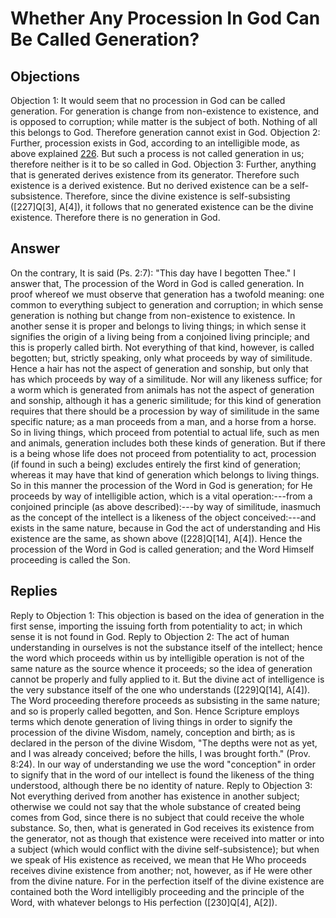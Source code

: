 # Whether Any Procession In God Can Be Called Generation?
## Objections
Objection 1: It would seem that no procession in God can be called generation. For generation is change from non-existence to existence, and is opposed to corruption; while matter is the subject of both. Nothing of all this belongs to God. Therefore generation cannot exist in God.
Objection 2: Further, procession exists in God, according to an intelligible mode, as above explained [226](A[1]). But such a process is not called generation in us; therefore neither is it to be so called in God.
Objection 3: Further, anything that is generated derives existence from its generator. Therefore such existence is a derived existence. But no derived existence can be a self-subsistence. Therefore, since the divine existence is self-subsisting ([227]Q[3], A[4]), it follows that no generated existence can be the divine existence. Therefore there is no generation in God.
## Answer
On the contrary, It is said (Ps. 2:7): "This day have I begotten Thee."
I answer that, The procession of the Word in God is called generation. In proof whereof we must observe that generation has a twofold meaning: one common to everything subject to generation and corruption; in which sense generation is nothing but change from non-existence to existence. In another sense it is proper and belongs to living things; in which sense it signifies the origin of a living being from a conjoined living principle; and this is properly called birth. Not everything of that kind, however, is called begotten; but, strictly speaking, only what proceeds by way of similitude. Hence a hair has not the aspect of generation and sonship, but only that has which proceeds by way of a similitude. Nor will any likeness suffice; for a worm which is generated from animals has not the aspect of generation and sonship, although it has a generic similitude; for this kind of generation requires that there should be a procession by way of similitude in the same specific nature; as a man proceeds from a man, and a horse from a horse. So in living things, which proceed from potential to actual life, such as men and animals, generation includes both these kinds of generation. But if there is a being whose life does not proceed from potentiality to act, procession (if found in such a being) excludes entirely the first kind of generation; whereas it may have that kind of generation which belongs to living things. So in this manner the procession of the Word in God is generation; for He proceeds by way of intelligible action, which is a vital operation:---from a conjoined principle (as above described):---by way of similitude, inasmuch as the concept of the intellect is a likeness of the object conceived:---and exists in the same nature, because in God the act of understanding and His existence are the same, as shown above ([228]Q[14], A[4]). Hence the procession of the Word in God is called generation; and the Word Himself proceeding is called the Son.
## Replies
Reply to Objection 1: This objection is based on the idea of generation in the first sense, importing the issuing forth from potentiality to act; in which sense it is not found in God.
Reply to Objection 2: The act of human understanding in ourselves is not the substance itself of the intellect; hence the word which proceeds within us by intelligible operation is not of the same nature as the source whence it proceeds; so the idea of generation cannot be properly and fully applied to it. But the divine act of intelligence is the very substance itself of the one who understands ([229]Q[14], A[4]). The Word proceeding therefore proceeds as subsisting in the same nature; and so is properly called begotten, and Son. Hence Scripture employs terms which denote generation of living things in order to signify the procession of the divine Wisdom, namely, conception and birth; as is declared in the person of the divine Wisdom, "The depths were not as yet, and I was already conceived; before the hills, I was brought forth." (Prov. 8:24). In our way of understanding we use the word "conception" in order to signify that in the word of our intellect is found the likeness of the thing understood, although there be no identity of nature.
Reply to Objection 3: Not everything derived from another has existence in another subject; otherwise we could not say that the whole substance of created being comes from God, since there is no subject that could receive the whole substance. So, then, what is generated in God receives its existence from the generator, not as though that existence were received into matter or into a subject (which would conflict with the divine self-subsistence); but when we speak of His existence as received, we mean that He Who proceeds receives divine existence from another; not, however, as if He were other from the divine nature. For in the perfection itself of the divine existence are contained both the Word intelligibly proceeding and the principle of the Word, with whatever belongs to His perfection ([230]Q[4], A[2]).